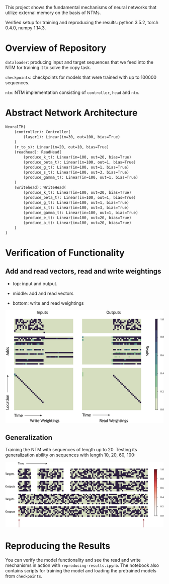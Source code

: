 
This project shows the fundamental mechanisms of neural networks that utilize external memory on the basis of NTMs.

Verified setup for training and reproducing the results: python 3.5.2, torch 0.4.0, numpy 1.14.3.

# Overview of Repository

`dataloader`: producing input and target sequences that we feed into the NTM for training it to solve the copy task.

`checkpoints`: checkpoints for models that were trained with up to 100000 sequences. 

`ntm`: NTM implementation consisting of `controller`, `head` and `ntm`.

# Abstract Network Architecture

```
NeuralTM(
    (controller): Controller(
        (layer1): Linear(in=30, out=100, bias=True)
    )
    (r_to_s): Linear(in=20, out=10, bias=True)
    (readhead): ReadHead(
        (produce_k_t): Linear(in=100, out=20, bias=True)
        (produce_beta_t): Linear(in=100, out=1, bias=True)
        (produce_g_t): Linear(in=100, out=1, bias=True)
        (produce_s_t): Linear(in=100, out=3, bias=True)
        (produce_gamma_t): Linear(in=100, out=1, bias=True)
    )
    (writehead): WriteHead(
        (produce_k_t): Linear(in=100, out=20, bias=True)
        (produce_beta_t): Linear(in=100, out=1, bias=True)
        (produce_g_t): Linear(in=100, out=1, bias=True)
        (produce_s_t): Linear(in=100, out=3, bias=True)
        (produce_gamma_t): Linear(in=100, out=1, bias=True)
        (produce_e_t): Linear(in=100, out=20, bias=True)
        (produce_a_t): Linear(in=100, out=20, bias=True)
    )
)
```

# Verification of Functionality

## Add and read vectors, read and write weightings

- top: input and output.

- middle: add and read vectors

- bottom: write and read weightings

![Verification of read and write mechanisms.](https://raw.githubusercontent.com/dichotomies/ntm-pytorch/master/results/verification.png)

## Generalization

Training the NTM with sequences of length up to 20. Testing its generalization ability on sequences with length 10, 20, 60, 100:

![Verification of generalization ability.](https://raw.githubusercontent.com/dichotomies/ntm-pytorch/master/results/generalization.png)

# Reproducing the Results

You can verify the model functionality and see the read and write mechanisms in action with `reproducing-results.ipynb`. The notebook also contains scripts for training the model and loading the pretrained models from `checkpoints`.
